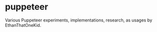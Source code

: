 # puppeteer
Various Puppeteer experiments, implementations, research, as usages by EthanThatOneKid.
